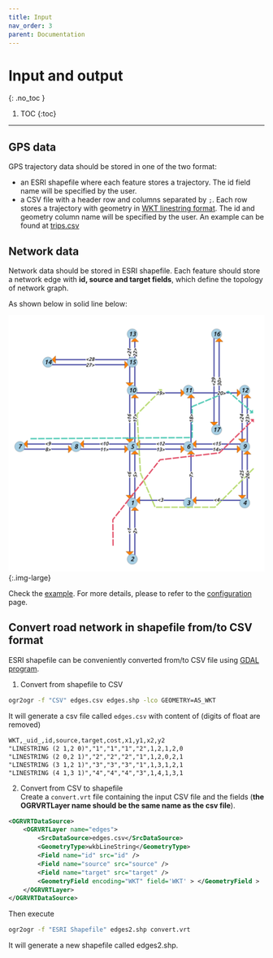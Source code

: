 ```yaml
---
title: Input
nav_order: 3
parent: Documentation
---
```


# Input and output
{: .no_toc }

1. TOC
{:toc}

---

## GPS data

GPS trajectory data should be stored in one of the two format:
- an ESRI shapefile where each feature stores a trajectory. The id field name will be specified by the user.
- a CSV file with a header row and columns separated by `;`. Each row stores a trajectory with geometry in [WKT linestring format](https://en.wikipedia.org/wiki/Well-known_text_representation_of_geometry). The id and geometry column name will be specified by the user. An example can be found at [trips.csv](https://github.com/cyang-kth/fmm/blob/master/example/data/trips.csv)

## Network data

Network data should be stored in ESRI shapefile. Each feature should store a network edge with **id, source and target fields**, which define the topology of network graph.

As shown below in solid line below:

![Network](/assets/images/network.png){:.img-large}

Check the [example](/docs/example). For more details, please to refer to the [configuration](/docs/documentation/configuration) page.

## Convert road network in shapefile from/to CSV format

ESRI shapefile can be conveniently converted from/to CSV file using [GDAL program](https://gdal.org/programs/index.html).

1. Convert from shapefile to CSV  
```bash
ogr2ogr -f "CSV" edges.csv edges.shp -lco GEOMETRY=AS_WKT
```
It will generate a csv file called `edges.csv` with content of (digits of float are removed)
```
WKT,_uid_,id,source,target,cost,x1,y1,x2,y2
"LINESTRING (2 1,2 0)","1","1","1","2",1,2,1,2,0
"LINESTRING (2 0,2 1)","2","2","2","1",1,2,0,2,1
"LINESTRING (3 1,2 1)","3","3","3","1",1,3,1,2,1
"LINESTRING (4 1,3 1)","4","4","4","3",1,4,1,3,1
```

2. Convert from CSV to shapefile  
Create a `convert.vrt` file containing the input CSV file and the fields (**the OGRVRTLayer name should be the same name as the csv file**).

```xml
<OGRVRTDataSource>
    <OGRVRTLayer name="edges">
        <SrcDataSource>edges.csv</SrcDataSource>
        <GeometryType>wkbLineString</GeometryType>
        <Field name="id" src="id" />
        <Field name="source" src="source" />
        <Field name="target" src="target" />
        <GeometryField encoding="WKT" field='WKT' > </GeometryField >
    </OGRVRTLayer>
</OGRVRTDataSource>
```

Then execute  
```bash
ogr2ogr -f "ESRI Shapefile" edges2.shp convert.vrt
```
It will generate a new shapefile called edges2.shp.
